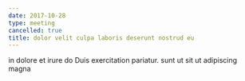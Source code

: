 ```yaml
---
date: 2017-10-28
type: meeting
cancelled: true
title: dolor velit culpa laboris deserunt nostrud eu
---
```

in dolore et irure do Duis exercitation pariatur. sunt ut sit ut adipiscing magna